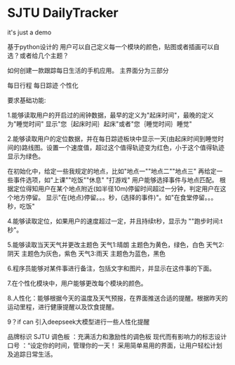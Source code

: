 #  SJTU DailyTracker
it's just a demo 

基于python设计的 用户可以自己定义每一个模块的颜色，贴图或者插画可以自选？或者给几个主题？

如何创建一款跟踪每日生活的手机应用。 主界面分为三部分

每日行程                 每日踪迹                       个性化

要求基础功能:

1.能够读取用户的开启过的闹钟数据，最早的定义为"起床时间"，最晚的定义为"睡觉时间" 显示"您｛起床时间｝起床"或者"您｛睡觉时间｝睡觉"

2.能够读取用户的定位数据，并在每日踪迹板块中显示一天(由起床时间到睡觉时间的)路线图。设置一个速度值，超过这个值得轨迹变为红色，小于这个值得轨迹显示为绿色。

在初始化中，给定一些我规定的地点，比如"地点一""地点二""地点三" 再给定一些事件选项，如"上课""吃饭""休息" "打游戏" 用户能够选择事件与地点匹配。 根据定位得知用户在某个地点附近(如半径10m)停留时间超过一分钟，判定用户在这个地方停留。 显示"在(地点)停留。。。秒，(选择的事件)"。如"在食堂停留。。。秒，吃饭"

4.能够读取定位，如果用户的速度超过一定，并且持续t秒，显示为 ""跑步时间:t秒"。

5.能够读取当天天气并更改主题色 天气1:晴朗 主题色为黄色，绿色，白色 天气2:阴天 主题色为灰色，紫色 天气3:雨天 主题色为蓝色，黑色

6.程序员能够对某件事进行备注，包括文字和图片，并显示在这件事的下面。

7.在个性化模块中，用户能够更改每个模块的颜色。

8.人性化：能够根据今天的温度及天气预报，在界面推送合适的提醒。根据昨天的运动里程，进行健康提醒以及饮食提醒。

9？if can 引入deepseek大模型进行一些人性化提醒

品牌标识 SJTU 调色板 ：充满活力和激励性的调色板 现代而有影响力的标志设计 口号 ：“设定你的时间，管理你的一天！ 采用简单易用的界面，让用户轻松计划及追踪日常生活。
